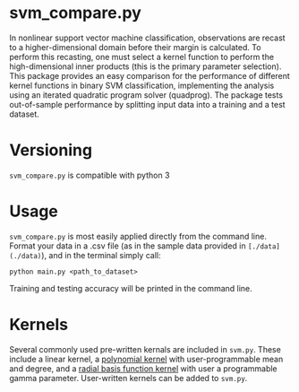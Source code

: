 # svm_compare.py
In nonlinear support vector machine classification, observations are recast to a higher-dimensional domain before their margin is calculated. To perform this recasting, one must select a kernel function to perform the high-dimensional inner products (this is the primary parameter selection). This package provides an easy comparison for the performance of different kernel functions in binary SVM classification, implementing the analysis using an iterated quadratic program solver (quadprog). The package tests out-of-sample performance by splitting input data into a training and a test dataset. 

# Versioning 
`svm_compare.py` is compatible with python 3

# Usage
`svm_compare.py` is most easily applied directly from the command line. Format your data in a .csv file (as in the sample data provided in `[./data](./data)`), and in the terminal simply call: 
```
python main.py <path_to_dataset>
```

Training and testing accuracy will be printed in the command line.

# Kernels

Several commonly used pre-written kernals are included in `svm.py`. These include a linear kernel, a [polynomial kernel](https://en.wikipedia.org/wiki/Polynomial_kernel) with user-programmable mean and degree, and a [radial basis function kernel](https://en.wikipedia.org/wiki/Radial_basis_function_kernel) with user a programmable gamma parameter. User-written kernels can be added to `svm.py`. 
